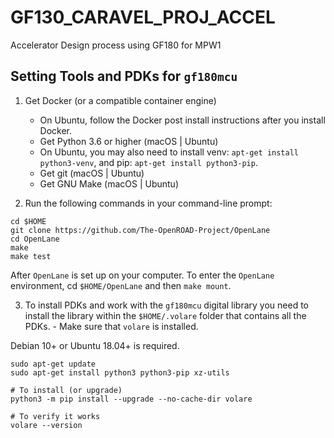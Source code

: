 # GF130_CARAVEL_PROJ_ACCEL
Accelerator Design process using GF180 for MPW1 

## Setting Tools and PDKs for ```gf180mcu```

1.    Get Docker (or a compatible container engine)
    <ul>
    <li>On Ubuntu, follow the Docker post install instructions after you install Docker.</li>
    <li>Get Python 3.6 or higher (macOS | Ubuntu)</li>
    <li>On Ubuntu, you may also need to install venv: ```apt-get install python3-venv```, and pip: ```apt-get install python3-pip```.</li>
    <li>Get git (macOS | Ubuntu)</li>
    <li>Get GNU Make (macOS | Ubuntu)</li>
    </ul>

3.    Run the following commands in your command-line prompt:

```
cd $HOME
git clone https://github.com/The-OpenROAD-Project/OpenLane
cd OpenLane
make
make test
```
After ```OpenLane``` is set up on your computer. To enter the ```OpenLane``` environment, cd ```$HOME/OpenLane``` and then ```make mount```.

3.    To install PDKs and work with the ```gf180mcu``` digital library you need to install the library within the ```$HOME/.volare``` folder that contains all the PDKs.
    - Make sure that ```volare``` is installed.

Debian 10+ or Ubuntu 18.04+ is required.
```
sudo apt-get update
sudo apt-get install python3 python3-pip xz-utils

# To install (or upgrade)
python3 -m pip install --upgrade --no-cache-dir volare

# To verify it works
volare --version
```
